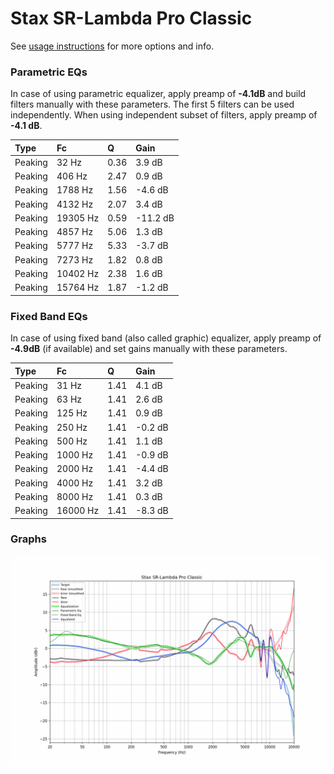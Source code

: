 # Stax SR-Lambda Pro Classic
See [usage instructions](https://github.com/jaakkopasanen/AutoEq#usage) for more options and info.

### Parametric EQs
In case of using parametric equalizer, apply preamp of **-4.1dB** and build filters manually
with these parameters. The first 5 filters can be used independently.
When using independent subset of filters, apply preamp of **-4.1 dB**.

| Type    | Fc       |    Q | Gain     |
|:--------|:---------|:-----|:---------|
| Peaking | 32 Hz    | 0.36 | 3.9 dB   |
| Peaking | 406 Hz   | 2.47 | 0.9 dB   |
| Peaking | 1788 Hz  | 1.56 | -4.6 dB  |
| Peaking | 4132 Hz  | 2.07 | 3.4 dB   |
| Peaking | 19305 Hz | 0.59 | -11.2 dB |
| Peaking | 4857 Hz  | 5.06 | 1.3 dB   |
| Peaking | 5777 Hz  | 5.33 | -3.7 dB  |
| Peaking | 7273 Hz  | 1.82 | 0.8 dB   |
| Peaking | 10402 Hz | 2.38 | 1.6 dB   |
| Peaking | 15764 Hz | 1.87 | -1.2 dB  |

### Fixed Band EQs
In case of using fixed band (also called graphic) equalizer, apply preamp of **-4.9dB**
(if available) and set gains manually with these parameters.

| Type    | Fc       |    Q | Gain    |
|:--------|:---------|:-----|:--------|
| Peaking | 31 Hz    | 1.41 | 4.1 dB  |
| Peaking | 63 Hz    | 1.41 | 2.6 dB  |
| Peaking | 125 Hz   | 1.41 | 0.9 dB  |
| Peaking | 250 Hz   | 1.41 | -0.2 dB |
| Peaking | 500 Hz   | 1.41 | 1.1 dB  |
| Peaking | 1000 Hz  | 1.41 | -0.9 dB |
| Peaking | 2000 Hz  | 1.41 | -4.4 dB |
| Peaking | 4000 Hz  | 1.41 | 3.2 dB  |
| Peaking | 8000 Hz  | 1.41 | 0.3 dB  |
| Peaking | 16000 Hz | 1.41 | -8.3 dB |

### Graphs
![](./Stax%20SR-Lambda%20Pro%20Classic.png)